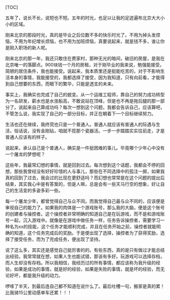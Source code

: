 [TOC]

五年了，说长不长，说短也不短。五年的时光，也足以让我的足迹遍布北京大大小小的区域。

刚来北京的那段时光，真的是毕业之后位数不多的快乐时光了。不用为掉头发烦恼，不用为年纪增长烦恼，也不用为加班烦恼，真要说起来，就是钱不多，谁让你是刚入职场的新人呢。

刚来北京的那一年，我还只敢住在费家村，那种无光的暗间，破旧的房屋，是我在北京唯一的落脚点。900块钱一个月的房租，对于刚毕业的我来说，勉强能接受。简陋的居住条件，我也能接受。说起来，我本质里还是挺能吃苦的，对于不影响生活本身的事情，我能接受的，我都选择了接受，因为我知道，只有向前看，才能得到自己想要的东西，而眼下的繁华，只能是透支的未来。

事实上，我确实也完成了自己的蜕变。从一个运维工程师，靠自己的努力成功转型为一名研发，薪水也是水涨船高，不敢说站在顶峰，但是也不再是拖后腿的那一部分了。说起来自己算成功吗？每次一想到这个问题，我都会告诉自己，应该算吧，不管怎么说，我实现了自己的一部分目标，并正在朝着下一个目标继续努力。

生活也还在继续，我终究也只是一个普通人。普通人就应该有普通人的际遇与生活，俗话说，没有金刚钻，咱就不揽那个瓷器活。一步一步踏踏实实往前走，才是普通人应该有的样子。

说起来，承认自己是个普通人，确实是一件挺困难的事儿。毕竟哪个少年心中没有一个屠龙的梦想呢？

这些年，我最常幻想的事情，就是回到过去。每次想到这个话题，我都会不停的回想，那些我曾经没有好好珍惜的人与事儿，那些在不同选择中的孤注一掷，如果我真的回到了过去，我会过的比现在更舒适吗？而幻想也常常是在这个问题的提出后结束，其实我心中是有答案的，但是人嘛，总是会有一些天马行空的想象，好让自己的生活变的多姿多彩一些。

每一个屠龙少年，都曾觉得自己与众不同。而我觉得自己最与众不同的，应该便是审视自己的能力了。如果我的肉体是一个游戏账号，那么我的大脑，便是这个账号的创建者与操控者。这个操控者非常明确的知道自己是在玩游戏，而不是和游戏账号一起，沉入游戏中。就像是在游戏中做任务一样，任务告诉操控者，需要学习一种名为xx的技能，这个任务才能顺利完成，并且在任务开始之前，操控者就能明确的知道，这个任务完成后的奖励。于是便出现了选择，操控者为了获得奖励，选择了接受任务，而为了完成任务，便出现了坚持。

说了这么多，其实还是感觉自己挺厉害的的。有些东西，真的是只有做过才能总结出经验。我常常就在想，如果人生也能试错，那该有多好。玩游戏可以选择存档，而人生却没有存档。所以我相信，我经历过的所有事情，都应该称为我升级的经验，如果是成功的事情，就是好的经验，如果是失败的事情，就是坏的经验，而无论好坏，都是我升级的动力。

啰嗦了半天，到最后连自己都不知道在说什么了。最后吐槽一句，搬家是真的累！比我骑15公里动感单车还累！！！